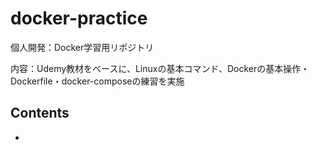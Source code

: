 # docker-practice
個人開発：Docker学習用リポジトリ

内容：Udemy教材をベースに、Linuxの基本コマンド、Dockerの基本操作・Dockerfile・docker-composeの練習を実施

## Contents
-
